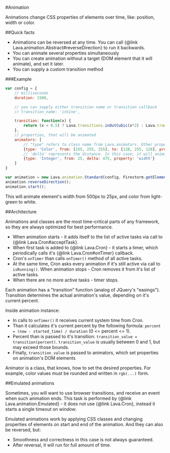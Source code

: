 
#Animation

Animations change CSS properties of elements over time, like: position, width or color.

##Quick facts

- Animations can be reversed at any time. You can call {@link Lava.animation.Abstract#reverseDirection} to run it backwards.
- You can animate several properties simultaneously
- You can create animation without a target (DOM element that it will animate), and set it later.
- You can supply a custom transition method

###Example

```javascript
var config = {
	// milliseconds
	duration: 1500,

	// you can supply either transition name or transition callback
	// transition_name: 'inSine',

	transition: function(x) {
		return (x < 0.5) ? Lava.transitions.inOutCubic(x*2) : Lava.transitions.inOutCubic(1 - (x - 0.5)*2);
	},
	// properties, that will be animated
	animators: [
		// "type" refers to class name from Lava.animators. Other properties represent config for that class
		{type: 'Color', from: [255, 255, 255], to: [128, 255, 128], property: 'background-color'},
		// 'delta' represents the distance. In this case, it will animate width from 25px to 500px
		{type: 'Integer', from: 25, delta: 475, property: 'width'}
	]
}

var animation = new Lava.animation.Standard(config, Firestorm.getElementById('example_element'));
animation.reverseDirection();
animation.start();
```

This will animate element's width from 500px to 25px, and color from light-green to white.

##Architecture

Animations and classes are the most time-critical parts of any framework, so they are always optimized for best performance.

- When animation starts - it adds itself to the list of active tasks via call to {@link Lava.Cron#acceptTask}.
- When first task is added to {@link Lava.Cron} - it starts a timer, which periodically calls it's {@link Lava.Cron#onTimer} callback.
- Cron's `onTimer` than calls `onTimer()` method of all active tasks.
- At the same time, Cron asks every animation if it's still active via call to `isRunning()`. When animation stops -
Cron removes it from it's list of active tasks.
- When there are no more active tasks - timer stops.

Each animation has a "transition" function (analog of JQuery's "easings"). Transition determines the actual animation's
value, depending on it's current percent.

Inside animation instance:
- In calls to `onTimer()` it receives current system time from Cron.
- Than it calculates it's current percent by the following formula: `percent = (now - started_time) / duration` (0 <= percent <= 1).
- Percent than is passed to it's transition: `transition_value = transition(percent)`.
	`transition_value` is usually between 0 and 1, but may exceed those bounds.
- Finally, `transition_value` is passed to animators, which set properties on animation's DOM elements

Animator is a class, that knows, how to set the desired properties.
For example, color values must be rounded and written in `rgb(...)` form.

##Emulated animations

Sometimes, you will want to use browser transitions, and receive an event when such animation ends.
This task is performed by {@link Lava.animation.Emulated} - it does not use {@link Lava.Cron},
instead it starts a single timeout on <var>window</var>.

Emulated animations work by applying CSS classes and changing properties of elements on start and end of the animation.
And they can also be reversed, but:
- Smoothness and correctness in this case is not always guaranteed.
- After reversal, it will run for full amount of time.